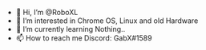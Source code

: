 - 👋 Hi, I’m @RoboXL
- 👀 I’m interested in Chrome OS, Linux and old Hardware
- 🌱 I’m currently learning Nothing..
- 📫 How to reach me Discord: GabX#1589

<!---
RoboXL/RoboXL is a ✨ special ✨ repository because its `README.md` (this file) appears on your GitHub profile.
You can click the Preview link to take a look at your changes.
--->
